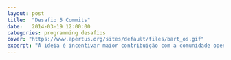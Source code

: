 ```yaml
---
layout: post
title:  "Desafio 5 Commits"
date:   2014-03-19 12:00:00
categories: programming desafios
cover: "https://www.apertus.org/sites/default/files/bart_os.gif"
excerpt: "A ideia é incentivar maior contribuição com a comunidade open source"
---
```

